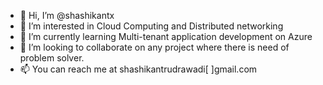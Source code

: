 - 👋 Hi, I’m @shashikantx
- 👀 I’m interested in Cloud Computing and Distributed networking
- 🌱 I’m currently learning Multi-tenant application development on Azure
- 💞️ I’m looking to collaborate on any project where there is need of problem solver.
- 📫 You can reach me at shashikantrudrawadi[ ]gmail.com

<!---
shashikantx/shashikantx is a ✨ special ✨ repository because its `README.md` (this file) appears on your GitHub profile.
You can click the Preview link to take a look at your changes.
--->

